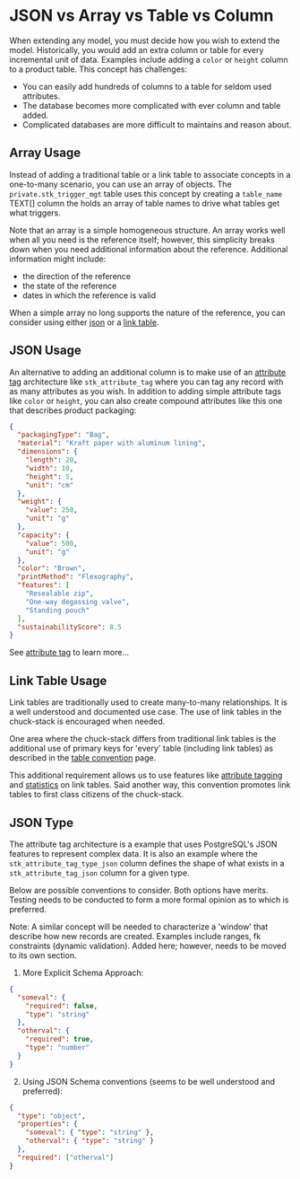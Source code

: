 # JSON vs Array vs Table vs Column

When extending any model, you must decide how you wish to extend the model. Historically, you would add an extra column or table for every incremental unit of data. Examples include adding a `color` or `height` column to a product table. This concept has challenges:

- You can easily add hundreds of columns to a table for seldom used attributes.
- The database becomes more complicated with ever column and table added.
- Complicated databases are more difficult to maintains and reason about.

## Array Usage
Instead of adding a traditional table or a link table to associate concepts in a one-to-many scenario, you can use an array of objects. The `private.stk_trigger_mgt` table uses this concept by creating a `table_name` TEXT[] column the holds an array of table names to drive what tables get what triggers.

Note that an array is a simple homogeneous structure. An array works well when all you need is the reference itself; however, this simplicity breaks down when you need additional information about the reference. Additional information might include:

- the direction of the reference
- the state of the reference
- dates in which the reference is valid

When a simple array no long supports the nature of the reference, you can consider using either [json](#json-usage) or a [link table](#link-table-usage).

## JSON Usage
An alternative to adding an additional column is to make use of an [attribute tag](./attribute-tag.md) architecture like `stk_attribute_tag` where you can tag any record with as many attributes as you wish. In addition to adding simple attribute tags like `color` or `height`, you can also create compound attributes like this one that describes product packaging:

```json
{
  "packagingType": "Bag",
  "material": "Kraft paper with aluminum lining",
  "dimensions": {
    "length": 20,
    "width": 10,
    "height": 5,
    "unit": "cm"
  },
  "weight": {
    "value": 250,
    "unit": "g"
  },
  "capacity": {
    "value": 500,
    "unit": "g"
  },
  "color": "Brown",
  "printMethod": "Flexography",
  "features": [
    "Resealable zip",
    "One-way degassing valve",
    "Standing pouch"
  ],
  "sustainabilityScore": 8.5
}
```
See [attribute tag](./attribute-tag.md) to learn more...

## Link Table Usage

Link tables are traditionally used to create many-to-many relationships. It is a well understood and documented use case. The use of link tables in the chuck-stack is encouraged when needed.

One area where the chuck-stack differs from traditional link tables is the additional use of primary keys for 'every' table (including link tables) as described in the [table convention](./table-convention.md) page. 

This additional requirement allows us to use features like [attribute tagging](./attribute-tag.md) and [statistics](./statistics-convention.md) on link tables. Said another way, this convention promotes link tables to first class citizens of the chuck-stack.

## JSON Type

The attribute tag architecture is a example that uses PostgreSQL's JSON features to represent complex data. It is also an example where the `stk_attribute_tag_type_json` column defines the shape of what exists in a `stk_attribute_tag_json` column for a given type.

Below are possible conventions to consider. Both options have merits. Testing needs to be conducted to form a more formal opinion as to which is preferred.

Note: A similar concept will be needed to characterize a 'window' that describe how new records are created. Examples include ranges, fk constraints (dynamic validation). Added here; however, needs to be moved to its own section.

1. More Explicit Schema Approach:
```json
{
  "someval": {
    "required": false,
    "type": "string"
  },
  "otherval": {
    "required": true,
    "type": "number"
  }
}
```

2. Using JSON Schema conventions (seems to be well understood and preferred):
```json
{
  "type": "object",
  "properties": {
    "someval": { "type": "string" },
    "otherval": { "type": "string" }
  },
  "required": ["otherval"]
}
```
